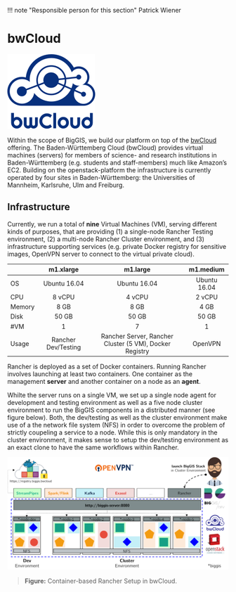 !!! note "Responsible person for this section"
    Patrick Wiener

# bwCloud

![](bwcloud_logo.svg)

Within the scope of BigGIS, we build our platform on top of the [bwCloud](https://www.bw-cloud.org/) offering. The Baden-Württemberg Cloud (bwCloud) 
provides virtual machines (servers) for members of science- and research institutions in Baden-Württemberg (e.g. students and 
staff-members) much like Amazon’s EC2. Building on the openstack-platform the infrastructure is currently operated by four sites 
in Baden-Württemberg: the Universities of Mannheim, Karlsruhe, Ulm and Freiburg.

## Infrastructure
Currently, we run a total of **nine** Virtual Machines (VM), serving different kinds of purposes, that are providing (1) 
a single-node Rancher Testing environment, (2) a multi-node Rancher Cluster environment, and (3) infrastructure supporting services (e.g. private
Docker registry for sensitive images, OpenVPN server to connect to the virtual private cloud).

|        |      m1.xlarge      |                         m1.large                        |   m1.medium  |
|--------|:-------------------:|:-------------------------------------------------------:|:------------:|
| OS     |     Ubuntu 16.04    |                       Ubuntu 16.04                      | Ubuntu 16.04 |
| CPU    |        8 vCPU       |                          4 vCPU                         |    2 vCPU    |
| Memory |         8 GB        |                           8 GB                          |     4 GB     |
| Disk   |        50 GB        |                          50 GB                          |     50 GB    |
| #VM    |          1          |                            7                            |       1      |
| Usage  | Rancher Dev/Testing | Rancher Server, Rancher Cluster (5 VM), Docker Registry |    OpenVPN   |

Rancher is deployed as a set of Docker containers. Running Rancher involves launching at least two containers. One container as the management **server** and another container on a node as an **agent**.

Whilte the server runs on a single VM, we set up a single node agent for development and testing environment as well as a five node cluster environment to run the BigGIS components in a distributed manner (see figure below). Both, the dev/testing as well as the cluster environment make use of a the network file system (NFS) in order to overcome the problem of strictly coupeling a service to a node. While this is only mandatory in the cluster environment, it makes sense to setup the dev/testing environment as an exact clone to have the same workflows within Rancher.

![](bwcloud_infrastructure.png)
> **Figure:**
> Container-based Rancher Setup in bwCloud.